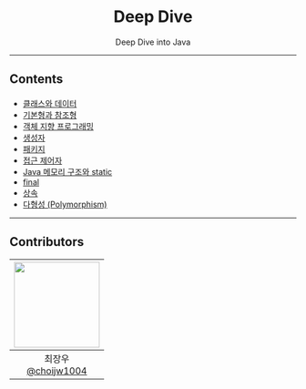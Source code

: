 <div align="center">

# Deep Dive  
Deep Dive into Java

--- 
</div>

## Contents
####
- [클래스와 데이터](https://github.com/choijw1004/Java/tree/main/%ED%81%B4%EB%9E%98%EC%8A%A4%EC%99%80%20%EB%8D%B0%EC%9D%B4%ED%84%B0%20)
- [기본형과 참조형]()
- [객체 지향 프로그래밍]()
- [생성자]()
- [패키지]()
- [접근 제어자]()
- [Java 메모리 구조와 static]()
- [final]()
- [상속]()
- [다형성 (Polymorphism)]()
---
## Contributors
|<img src="https://github.com/choijw1004.png" width="150" height="150"/>|
|:-:|
|최장우<br/>[@choijw1004](https://github.com/choijw1004)|
